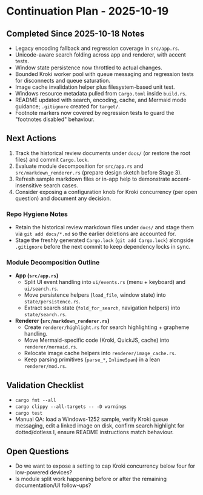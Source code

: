 # Continuation Plan - 2025-10-19

## Completed Since 2025-10-18 Notes
- Legacy encoding fallback and regression coverage in `src/app.rs`.
- Unicode-aware search folding across app and renderer, with accent tests.
- Window state persistence now throttled to actual changes.
- Bounded Kroki worker pool with queue messaging and regression tests for disconnects and queue saturation.
- Image cache invalidation helper plus filesystem-based unit test.
- Windows resource metadata pulled from `Cargo.toml` inside `build.rs`.
- README updated with search, encoding, cache, and Mermaid mode guidance; `.gitignore` created for `target/`.
- Footnote markers now covered by regression tests to guard the "footnotes disabled" behaviour.

## Next Actions
1. Track the historical review documents under `docs/` (or restore the root files) and commit `Cargo.lock`.
2. Evaluate module decomposition for `src/app.rs` and `src/markdown_renderer.rs` (prepare design sketch before Stage 3).
3. Refresh sample markdown files or in-app help to demonstrate accent-insensitive search cases.
4. Consider exposing a configuration knob for Kroki concurrency (per open question) and document any decision.

### Repo Hygiene Notes
- Retain the historical review markdown files under `docs/` and stage them via `git add docs/*.md` so the earlier deletions are accounted for.
- Stage the freshly generated `Cargo.lock` (`git add Cargo.lock`) alongside `.gitignore` before the next commit to keep dependency locks in sync.

### Module Decomposition Outline
- **App (`src/app.rs`)**
  - Split UI event handling into `ui/events.rs` (menu + keyboard) and `ui/search.rs`.
  - Move persistence helpers (`load_file`, window state) into `state/persistence.rs`.
  - Extract search state (`fold_for_search`, navigation helpers) into `state/search.rs`.
- **Renderer (`src/markdown_renderer.rs`)**
  - Create `renderer/highlight.rs` for search highlighting + grapheme handling.
  - Move Mermaid-specific code (Kroki, QuickJS, cache) into `renderer/mermaid.rs`.
  - Relocate image cache helpers into `renderer/image_cache.rs`.
  - Keep parsing primitives (`parse_*`, `InlineSpan`) in a lean `renderer/mod.rs`.

## Validation Checklist
- `cargo fmt --all`
- `cargo clippy --all-targets -- -D warnings`
- `cargo test`
- Manual QA: load a Windows-1252 sample, verify Kroki queue messaging, edit a linked image on disk, confirm search highlight for dotted/dotless I, ensure README instructions match behaviour.

## Open Questions
- Do we want to expose a setting to cap Kroki concurrency below four for low-powered devices?
- Is module split work happening before or after the remaining documentation/UI follow-ups?
